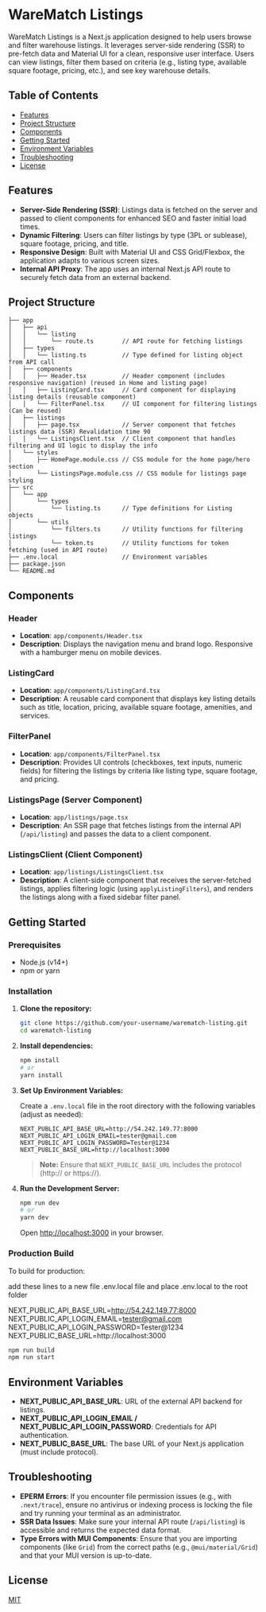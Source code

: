 # WareMatch Listings

WareMatch Listings is a Next.js application designed to help users browse and filter warehouse listings. It leverages server-side rendering (SSR) to pre-fetch data and Material UI for a clean, responsive user interface. Users can view listings, filter them based on criteria (e.g., listing type, available square footage, pricing, etc.), and see key warehouse details.

## Table of Contents

- [Features](#features)
- [Project Structure](#project-structure)
- [Components](#components)
- [Getting Started](#getting-started)
- [Environment Variables](#environment-variables)
- [Troubleshooting](#troubleshooting)
- [License](#license)

## Features

- **Server-Side Rendering (SSR)**: Listings data is fetched on the server and passed to client components for enhanced SEO and faster initial load times.
- **Dynamic Filtering**: Users can filter listings by type (3PL or sublease), square footage, pricing, and title.
- **Responsive Design**: Built with Material UI and CSS Grid/Flexbox, the application adapts to various screen sizes.
- **Internal API Proxy**: The app uses an internal Next.js API route to securely fetch data from an external backend.

## Project Structure

```
├── app
│   ├── api
│   │   └── listing
│   │       └── route.ts        // API route for fetching listings
│   ├── types
│   │   └── listing.ts          // Type defined for listing object from API call
│   ├── components
│   │   ├── Header.tsx          // Header component (includes responsive navigation) (reused in Home and listing page)
│   │   ├── ListingCard.tsx     // Card component for displaying listing details (reusable component)
│   │   └── FilterPanel.tsx     // UI component for filtering listings (Can be reused)
│   ├── listings
│   │   ├── page.tsx            // Server component that fetches listings data (SSR) Revalidation time 90
│   │   └── ListingsClient.tsx  // Client component that handles filtering and UI logic to display the info
│   └── styles
│       ├── HomePage.module.css // CSS module for the home page/hero section
│       └── ListingsPage.module.css // CSS module for listings page styling
├── src
│   └── app
│       └── types
│           └── listing.ts      // Type definitions for Listing objects
│       └── utils
│           └── filters.ts      // Utility functions for filtering listings
│           └── token.ts        // Utility functions for token fetching (used in API route)
├── .env.local                  // Environment variables
├── package.json
└── README.md
```

## Components

### Header

- **Location**: `app/components/Header.tsx`
- **Description**: Displays the navigation menu and brand logo. Responsive with a hamburger menu on mobile devices.

### ListingCard

- **Location**: `app/components/ListingCard.tsx`
- **Description**: A reusable card component that displays key listing details such as title, location, pricing, available square footage, amenities, and services.

### FilterPanel

- **Location**: `app/components/FilterPanel.tsx`
- **Description**: Provides UI controls (checkboxes, text inputs, numeric fields) for filtering the listings by criteria like listing type, square footage, and pricing.

### ListingsPage (Server Component)

- **Location**: `app/listings/page.tsx`
- **Description**: An SSR page that fetches listings from the internal API (`/api/listing`) and passes the data to a client component.

### ListingsClient (Client Component)

- **Location**: `app/listings/ListingsClient.tsx`
- **Description**: A client-side component that receives the server-fetched listings, applies filtering logic (using `applyListingFilters`), and renders the listings along with a fixed sidebar filter panel.

## Getting Started

### Prerequisites

- Node.js (v14+)
- npm or yarn

### Installation

1. **Clone the repository:**

   ```bash
   git clone https://github.com/your-username/warematch-listing.git
   cd warematch-listing
   ```

2. **Install dependencies:**

   ```bash
   npm install
   # or
   yarn install
   ```

3. **Set Up Environment Variables:**

   Create a `.env.local` file in the root directory with the following variables (adjust as needed):

   ```env
   NEXT_PUBLIC_API_BASE_URL=http://54.242.149.77:8000
   NEXT_PUBLIC_API_LOGIN_EMAIL=tester@gmail.com
   NEXT_PUBLIC_API_LOGIN_PASSWORD=Tester@1234
   NEXT_PUBLIC_BASE_URL=http://localhost:3000
   ```

   > **Note:** Ensure that `NEXT_PUBLIC_BASE_URL` includes the protocol (http:// or https://).

4. **Run the Development Server:**

   ```bash
   npm run dev
   # or
   yarn dev
   ```

   Open [http://localhost:3000](http://localhost:3000) in your browser.

### Production Build

To build for production:

add these lines to a new file .env.local file and place .env.local to the root folder

NEXT_PUBLIC_API_BASE_URL=http://54.242.149.77:8000
NEXT_PUBLIC_API_LOGIN_EMAIL=tester@gmail.com
NEXT_PUBLIC_API_LOGIN_PASSWORD=Tester@1234
NEXT_PUBLIC_BASE_URL=http://localhost:3000

```bash
npm run build
npm run start
```

## Environment Variables

- **NEXT_PUBLIC_API_BASE_URL**: URL of the external API backend for listings.
- **NEXT_PUBLIC_API_LOGIN_EMAIL / NEXT_PUBLIC_API_LOGIN_PASSWORD**: Credentials for API authentication.
- **NEXT_PUBLIC_BASE_URL**: The base URL of your Next.js application (must include protocol).

## Troubleshooting

- **EPERM Errors**: If you encounter file permission issues (e.g., with `.next/trace`), ensure no antivirus or indexing process is locking the file and try running your terminal as an administrator.
- **SSR Data Issues**: Make sure your internal API route (`/api/listing`) is accessible and returns the expected data format.
- **Type Errors with MUI Components**: Ensure that you are importing components (like `Grid`) from the correct paths (e.g., `@mui/material/Grid`) and that your MUI version is up-to-date.

## License

[MIT](LICENSE)
